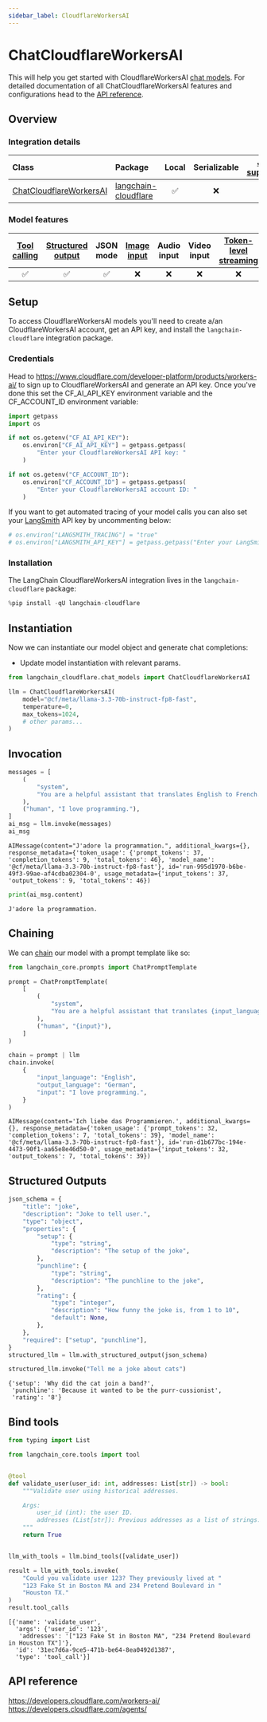 ```yaml
---
sidebar_label: CloudflareWorkersAI
---
```


# ChatCloudflareWorkersAI


This will help you get started with CloudflareWorkersAI [chat models](/oss/concepts/chat_models). For detailed documentation of all ChatCloudflareWorkersAI features and configurations head to the [API reference](https://python.langchain.com/docs/integrations/chat/cloudflare_workersai/).


## Overview
### Integration details


| Class | Package | Local | Serializable | [JS support](https://js.langchain.com/docs/integrations/chat/cloudflare) | Package downloads | Package latest |
| :--- | :--- |:-----:|:------------:|:------------------------------------------------------------------------:| :---: | :---: |
| [ChatCloudflareWorkersAI](https://python.langchain.com/docs/integrations/chat/cloudflare_workersai/) | [langchain-cloudflare](https://pypi.org/project/langchain-cloudflare/) |   ✅   |      ❌       |                                     ❌                                     | ![PyPI - Downloads](https://img.shields.io/pypi/dm/langchain-cloudflare?style=flat-square&label=%20) | ![PyPI - Version](https://img.shields.io/pypi/v/langchain-cloudflare?style=flat-square&label=%20) |

### Model features
| [Tool calling](/oss/how-to/tool_calling) | [Structured output](/oss/how-to/structured_output/) | JSON mode | [Image input](/oss/how-to/multimodal_inputs/) | Audio input | Video input | [Token-level streaming](/oss/how-to/chat_streaming/) | Native async | [Token usage](/oss/how-to/chat_token_usage_tracking/) | [Logprobs](/oss/how-to/logprobs/) |
|:-----------------------------------------:|:----------------------------------------------------:|:---------:|:----------------------------------------------:|:-----------:|:-----------:|:-----------------------------------------------------:|:------------:|:------------------------------------------------------:|:----------------------------------:|
|                     ✅                     |                          ✅                           |     ✅     |                       ❌                        |      ❌      |      ❌      |                           ❌                           |      ❌       |                             ✅                            |                 ❌                  | 

## Setup

To access CloudflareWorkersAI models you'll need to create a/an CloudflareWorkersAI account, get an API key, and install the `langchain-cloudflare` integration package.

### Credentials


Head to https://www.cloudflare.com/developer-platform/products/workers-ai/ to sign up to CloudflareWorkersAI and generate an API key. Once you've done this set the CF_AI_API_KEY environment variable and the CF_ACCOUNT_ID environment variable:


```python
import getpass
import os

if not os.getenv("CF_AI_API_KEY"):
    os.environ["CF_AI_API_KEY"] = getpass.getpass(
        "Enter your CloudflareWorkersAI API key: "
    )

if not os.getenv("CF_ACCOUNT_ID"):
    os.environ["CF_ACCOUNT_ID"] = getpass.getpass(
        "Enter your CloudflareWorkersAI account ID: "
    )
```

If you want to get automated tracing of your model calls you can also set your [LangSmith](https://docs.smith.langchain.com/) API key by uncommenting below:


```python
# os.environ["LANGSMITH_TRACING"] = "true"
# os.environ["LANGSMITH_API_KEY"] = getpass.getpass("Enter your LangSmith API key: ")
```

### Installation

The LangChain CloudflareWorkersAI integration lives in the `langchain-cloudflare` package:


```python
%pip install -qU langchain-cloudflare
```

## Instantiation

Now we can instantiate our model object and generate chat completions:

- Update model instantiation with relevant params.


```python
from langchain_cloudflare.chat_models import ChatCloudflareWorkersAI

llm = ChatCloudflareWorkersAI(
    model="@cf/meta/llama-3.3-70b-instruct-fp8-fast",
    temperature=0,
    max_tokens=1024,
    # other params...
)
```

## Invocation



```python
messages = [
    (
        "system",
        "You are a helpful assistant that translates English to French. Translate the user sentence.",
    ),
    ("human", "I love programming."),
]
ai_msg = llm.invoke(messages)
ai_msg
```



```output
AIMessage(content="J'adore la programmation.", additional_kwargs={}, response_metadata={'token_usage': {'prompt_tokens': 37, 'completion_tokens': 9, 'total_tokens': 46}, 'model_name': '@cf/meta/llama-3.3-70b-instruct-fp8-fast'}, id='run-995d1970-b6be-49f3-99ae-af4cdba02304-0', usage_metadata={'input_tokens': 37, 'output_tokens': 9, 'total_tokens': 46})
```



```python
print(ai_msg.content)
```
```output
J'adore la programmation.
```
## Chaining

We can [chain](/oss/how-to/sequence/) our model with a prompt template like so:



```python
from langchain_core.prompts import ChatPromptTemplate

prompt = ChatPromptTemplate(
    [
        (
            "system",
            "You are a helpful assistant that translates {input_language} to {output_language}.",
        ),
        ("human", "{input}"),
    ]
)

chain = prompt | llm
chain.invoke(
    {
        "input_language": "English",
        "output_language": "German",
        "input": "I love programming.",
    }
)
```



```output
AIMessage(content='Ich liebe das Programmieren.', additional_kwargs={}, response_metadata={'token_usage': {'prompt_tokens': 32, 'completion_tokens': 7, 'total_tokens': 39}, 'model_name': '@cf/meta/llama-3.3-70b-instruct-fp8-fast'}, id='run-d1b677bc-194e-4473-90f1-aa65e8e46d50-0', usage_metadata={'input_tokens': 32, 'output_tokens': 7, 'total_tokens': 39})
```


## Structured Outputs


```python
json_schema = {
    "title": "joke",
    "description": "Joke to tell user.",
    "type": "object",
    "properties": {
        "setup": {
            "type": "string",
            "description": "The setup of the joke",
        },
        "punchline": {
            "type": "string",
            "description": "The punchline to the joke",
        },
        "rating": {
            "type": "integer",
            "description": "How funny the joke is, from 1 to 10",
            "default": None,
        },
    },
    "required": ["setup", "punchline"],
}
structured_llm = llm.with_structured_output(json_schema)

structured_llm.invoke("Tell me a joke about cats")
```



```output
{'setup': 'Why did the cat join a band?',
 'punchline': 'Because it wanted to be the purr-cussionist',
 'rating': '8'}
```


## Bind tools


```python
from typing import List

from langchain_core.tools import tool


@tool
def validate_user(user_id: int, addresses: List[str]) -> bool:
    """Validate user using historical addresses.

    Args:
        user_id (int): the user ID.
        addresses (List[str]): Previous addresses as a list of strings.
    """
    return True


llm_with_tools = llm.bind_tools([validate_user])

result = llm_with_tools.invoke(
    "Could you validate user 123? They previously lived at "
    "123 Fake St in Boston MA and 234 Pretend Boulevard in "
    "Houston TX."
)
result.tool_calls
```



```output
[{'name': 'validate_user',
  'args': {'user_id': '123',
   'addresses': '["123 Fake St in Boston MA", "234 Pretend Boulevard in Houston TX"]'},
  'id': '31ec7d6a-9ce5-471b-be64-8ea0492d1387',
  'type': 'tool_call'}]
```


## API reference

https://developers.cloudflare.com/workers-ai/
https://developers.cloudflare.com/agents/
